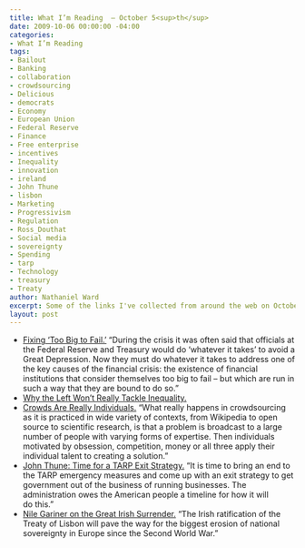 ```yaml
---
title: What I’m Reading  — October 5<sup>th</sup>
date: 2009-10-06 00:00:00 -04:00
categories:
- What I’m Reading
tags:
- Bailout
- Banking
- collaboration
- crowdsourcing
- Delicious
- democrats
- Economy
- European Union
- Federal Reserve
- Finance
- Free enterprise
- incentives
- Inequality
- innovation
- ireland
- John Thune
- lisbon
- Marketing
- Progressivism
- Regulation
- Ross_Douthat
- Social media
- sovereignty
- Spending
- tarp
- Technology
- treasury
- Treaty
author: Nathaniel Ward
excerpt: Some of the links I've collected from around the web on October 5th
layout: post
---
```


  * [Fixing ‘Too Big to Fail.’][1] “During the crisis it was often said that officials at the Federal Reserve and Treasury would do ‘whatever it takes’ to avoid a Great Depression. Now they must do whatever it takes to address one of the key causes of the financial crisis: the existence of financial institutions that consider themselves too big to fail – but which are run in such a way that they are bound to do so.”
  * [Why the Left Won’t Really Tackle Inequality.][2] 
  * [Crowds Are Really Individuals.][3] “What really happens in crowdsourcing as it is practiced in wide variety of contexts, from Wikipedia to open source to scientific research, is that a problem is broadcast to a large number of people with varying forms of expertise. Then individuals motivated by obsession, competition, money or all three apply their individual talent to creating a solution.”
  * [John Thune: Time for a TARP Exit Strategy.][4] “It is time to bring an end to the TARP emergency measures and come up with an exit strategy to get government out of the business of running businesses. The administration owes the American people a timeline for how it will do this.”
  * [Nile Gariner on the Great Irish Surrender.][5] “The Irish ratification of the Treaty of Lisbon will pave the way for the biggest erosion of national sovereignty in Europe since the Second World War.”

 [1]: http://www.telegraph.co.uk/finance/financetopics/financialcrisis/6263315/Theres-no-such-thing-as-too-big-to-fail-in-a-free-market.html
 [2]: http://www.nytimes.com/2009/10/05/opinion/05adouthat.html
 [3]: http://www.forbes.com/2009/09/28/crowdsourcing-enterprise-innovation-technology-cio-network-jargonspy.html
 [4]: http://online.wsj.com/article/SB10001424052748704471504574447122027550500.html
 [5]: http://corner.nationalreview.com/post/?q=ZmQwMzM3MWE4MmRhOWVkMTY1ZDE5ZTZkOGVhOTFjMGQ=